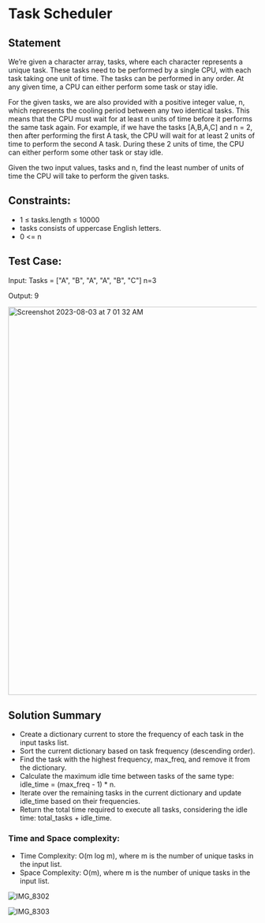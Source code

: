 # Task Scheduler

## Statement
We’re given a character array, tasks, where each character represents a unique task. These tasks need to be 
performed by a single CPU, with each task taking one unit of time. The tasks can be performed in any order.
At any given time, a CPU can either perform some task or stay idle.

For the given tasks, we are also provided with a positive integer value, n, which represents the cooling 
period between any two identical tasks. This means that the CPU must wait for at least n units of time before
it performs the same task again. For example, if we have the tasks [A,B,A,C] and n = 2, then after performing the first 
A task, the CPU will wait for at least 2 units of time to perform the second A task. During these 2 units of 
time, the CPU can either perform some other task or stay idle.

Given the two input values, tasks and n, find the least number of units of time the CPU will take to perform
the given tasks.

## Constraints:
- 1 ≤ tasks.length ≤ 10000
- tasks consists of uppercase English letters.
- 0 <= n

## Test Case:
Input:
Tasks = ["A", "B", "A", "A", "B", "C"]
n=3 

Output:
9

<img width="788" alt="Screenshot 2023-08-03 at 7 01 32 AM" src="https://github.com/yadavanuj1996/algorithms-data-structures/assets/22169012/2c205e92-033e-46dd-b521-7f4d50ddc713">

## Solution Summary

- Create a dictionary current to store the frequency of each task in the input tasks list.
- Sort the current dictionary based on task frequency (descending order).
- Find the task with the highest frequency, max_freq, and remove it from the dictionary.
- Calculate the maximum idle time between tasks of the same type: idle_time = (max_freq - 1) * n.
- Iterate over the remaining tasks in the current dictionary and update idle_time based on their frequencies.
- Return the total time required to execute all tasks, considering the idle time: total_tasks + idle_time.

### Time and Space complexity:
- Time Complexity: O(m log m), where m is the number of unique tasks in the input list.
- Space Complexity: O(m), where m is the number of unique tasks in the input list.

![IMG_8302](https://github.com/yadavanuj1996/algorithms-data-structures/assets/22169012/cb73e844-f1de-42f1-9140-c25f8e520721)

![IMG_8303](https://github.com/yadavanuj1996/algorithms-data-structures/assets/22169012/a6027ee3-b688-43c5-ac6e-cb6ff6a0d698)

